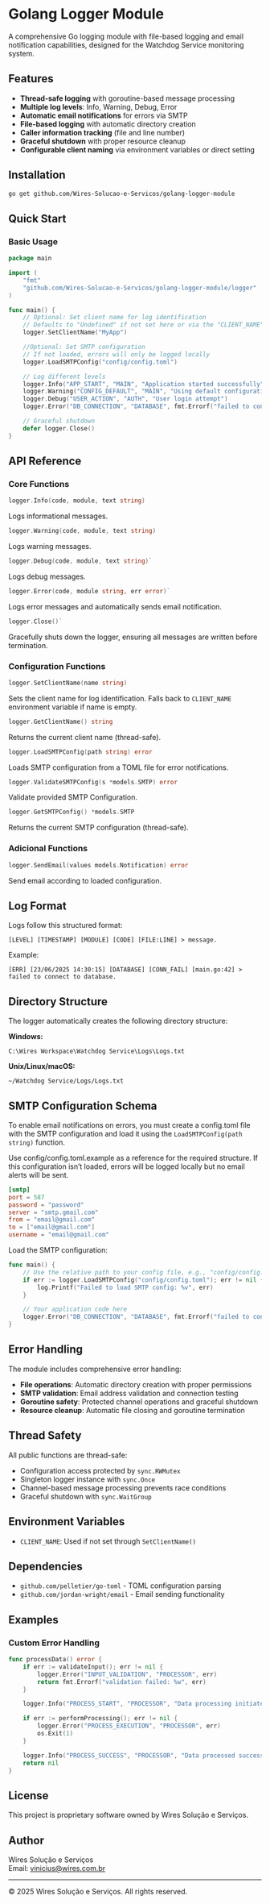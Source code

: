 # Golang Logger Module

A comprehensive Go logging module with file-based logging and email notification capabilities, designed for the Watchdog Service monitoring system.

## Features

- **Thread-safe logging** with goroutine-based message processing
- **Multiple log levels**: Info, Warning, Debug, Error
- **Automatic email notifications** for errors via SMTP
- **File-based logging** with automatic directory creation
- **Caller information tracking** (file and line number)
- **Graceful shutdown** with proper resource cleanup
- **Configurable client naming** via environment variables or direct setting

## Installation

```bash
go get github.com/Wires-Solucao-e-Servicos/golang-logger-module
```

## Quick Start

### Basic Usage

```go
package main

import (
    "fmt"
    "github.com/Wires-Solucao-e-Servicos/golang-logger-module/logger"
)

func main() {
    // Optional: Set client name for log identification 
    // Defaults to "Undefined" if not set here or via the "CLIENT_NAME" environment variable
    logger.SetClientName("MyApp")

    //Optional: Set SMTP configuration 
    // If not loaded, errors will only be logged locally
    logger.LoadSMTPConfig("config/config.toml")

    // Log different levels
    logger.Info("APP_START", "MAIN", "Application started successfully")
    logger.Warning("CONFIG_DEFAULT", "MAIN", "Using default configuration")
    logger.Debug("USER_ACTION", "AUTH", "User login attempt")
    logger.Error("DB_CONNECTION", "DATABASE", fmt.Errorf("failed to connect to database"))

    // Graceful shutdown
    defer logger.Close()
}
```

## API Reference

### Core Functions

```go
logger.Info(code, module, text string)
```

Logs informational messages.

```go
logger.Warning(code, module, text string)
```

Logs warning messages.

```go
logger.Debug(code, module, text string)`
```

Logs debug messages.

```go
logger.Error(code, module string, err error)`
```

Logs error messages and automatically sends email notification.

```go
logger.Close()`
```

Gracefully shuts down the logger, ensuring all messages are written before termination.

### Configuration Functions

```go
logger.SetClientName(name string)
```

Sets the client name for log identification. Falls back to `CLIENT_NAME` environment variable if name is empty.

```go
logger.GetClientName() string
```

Returns the current client name (thread-safe).

```go
logger.LoadSMTPConfig(path string) error
```

Loads SMTP configuration from a TOML file for error notifications.

```go
logger.ValidateSMTPConfig(s *models.SMTP) error
```

Validate provided SMTP Configuration.

```go
logger.GetSMTPConfig() *models.SMTP
```

Returns the current SMTP configuration (thread-safe).

### Adicional Functions

```go
logger.SendEmail(values models.Notification) error
```

Send email according to loaded configuration.

## Log Format

Logs follow this structured format:

```
[LEVEL] [TIMESTAMP] [MODULE] [CODE] [FILE:LINE] > message.
```

Example:

```
[ERR] [23/06/2025 14:30:15] [DATABASE] [CONN_FAIL] [main.go:42] > failed to connect to database.
```

## Directory Structure

The logger automatically creates the following directory structure:

**Windows:**

```
C:\Wires Workspace\Watchdog Service\Logs\Logs.txt
```

**Unix/Linux/macOS:**

```
~/Watchdog Service/Logs/Logs.txt
```

## SMTP Configuration Schema

To enable email notifications on errors, you must create a config.toml file with the SMTP configuration and load it using the `LoadSMTPConfig(path string)` function.

Use config/config.toml.example as a reference for the required structure. If this configuration isn’t loaded, errors will be logged locally but no email alerts will be sent.

```toml
[smtp]
port = 587
password = "password"
server = "smtp.gmail.com"
from = "email@gmail.com"
to = ["email@gmail.com"]
username = "email@gmail.com"
```

Load the SMTP configuration:

```go
func main() {
    // Use the relative path to your config file, e.g., "config/config.toml"
    if err := logger.LoadSMTPConfig("config/config.toml"); err != nil {
        log.Printf("Failed to load SMTP config: %v", err)
    }

    // Your application code here
    logger.Error("DB_CONNECTION", "DATABASE", fmt.Errorf("failed to connect to database"))
}
```

## Error Handling

The module includes comprehensive error handling:

- **File operations**: Automatic directory creation with proper permissions
- **SMTP validation**: Email address validation and connection testing
- **Goroutine safety**: Protected channel operations and graceful shutdown
- **Resource cleanup**: Automatic file closing and goroutine termination

## Thread Safety

All public functions are thread-safe:

- Configuration access protected by `sync.RWMutex`
- Singleton logger instance with `sync.Once`
- Channel-based message processing prevents race conditions
- Graceful shutdown with `sync.WaitGroup`

## Environment Variables

- `CLIENT_NAME`: Used if not set through `SetClientName()`

## Dependencies

- `github.com/pelletier/go-toml` - TOML configuration parsing
- `github.com/jordan-wright/email` - Email sending functionality

## Examples

### Custom Error Handling

```go
func processData() error {
    if err := validateInput(); err != nil {
        logger.Error("INPUT_VALIDATION", "PROCESSOR", err)
        return fmt.Errorf("validation failed: %w", err)
    }

    logger.Info("PROCESS_START", "PROCESSOR", "Data processing initiated")

    if err := performProcessing(); err != nil {
        logger.Error("PROCESS_EXECUTION", "PROCESSOR", err)
        os.Exit(1)
    }

    logger.Info("PROCESS_SUCCESS", "PROCESSOR", "Data processed successfully")
    return nil
}
```

## License

This project is proprietary software owned by Wires Solução e Serviços.

## Author

Wires Solução e Serviços  
Email: vinicius@wires.com.br

---

© 2025 Wires Solução e Serviços. All rights reserved.
